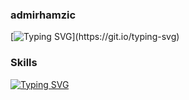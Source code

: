 ### admirhamzic
[![Typing SVG](https://readme-typing-svg.herokuapp.com?size=25&duration=5000&color=55AAFF&background=00FF4400&lines=Hello+there!+%F0%9F%91%8B;Welcome+to+my+profile!)](https://git.io/typing-svg)

### Skills
[![Typing SVG](https://readme-typing-svg.herokuapp.com?size=30&duration=2500&color=FDE400&background=00FF4400&lines=HTML;CSS;JavaScript;TypeScript;Java;React;SQL;MongoDB;JQuery;REST+API;GraphQL;Agile;JIRA;Spring)](https://git.io/typing-svg)

<!--
**admirhamzic/admirhamzic** is a ✨ _special_ ✨ repository because its `README.md` (this file) appears on your GitHub profile.

Here are some ideas to get you started:

- 🔭 I’m currently working on ...
- 🌱 I’m currently learning ...
- 👯 I’m looking to collaborate on ...
- 🤔 I’m looking for help with ...
- 💬 Ask me about ...
- 📫 How to reach me: ...
- 😄 Pronouns: ...
- ⚡ Fun fact: ...
-->

